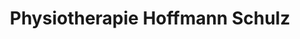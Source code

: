 ---
title: "Physiotherapie Hoffmann Schulz"
url: /bergheim/physiotherapie-hoffmann-schulz/
shop: Massage
---